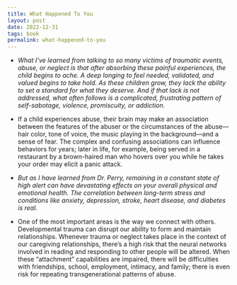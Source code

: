 ```yaml
---
title: What Happened To You
layout: post
date: 2022-12-31
tags: book
permalink: what-happened-to-you
---
```

<ul><li><p class="body"><span><em>What I’ve learned from talking to so many victims of traumatic events, abuse, or neglect is that after absorbing these painful experiences, the child begins to ache. A deep longing to feel needed, validated, and valued begins to take hold. As these children grow, they lack the ability to set a standard for what they deserve. And if that lack is not addressed, what often follows is a complicated, frustrating pattern of self-sabotage, violence, promiscuity, or addiction.</em></span></p></li><li><p class="body"><span>If a child experiences abuse, their brain may make an association between the features of the abuser or the circumstances of the abuse—hair color, tone of voice, the music playing in the background—and a sense of fear. The complex and confusing associations can influence behaviors for years; later in life, for example, being served in a restaurant by a brown-haired man who hovers over you while he takes your order may elicit a panic attack.</span></p></li><li><p class="body"><span><em>But as I have learned from Dr. Perry, remaining in a constant state of high alert can have devastating effects on your overall physical and emotional health. The correlation between long-term stress and conditions like anxiety, depression, stroke, heart disease, and diabetes is real.</em></span></p></li><li><p class="body"><span>One of the most important areas is the way we connect with others. Developmental trauma can disrupt our ability to form and maintain relationships. Whenever trauma or neglect takes place in the context of our caregiving relationships, there’s a high risk that the neural networks involved in reading and responding to other people will be altered. When these “attachment” capabilities are impaired, there will be difficulties with friendships, school, employment, intimacy, and family; there is even risk for repeating transgenerational patterns of abuse.</span></p></li></ul>